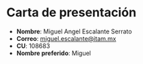 # Carta de presentación
* **Nombre**: Miguel Angel Escalante Serrato
* **Correo**: miguel.escalante@itam.mx
* **CU**: 108683
* **Nombre preferido**: Miguel